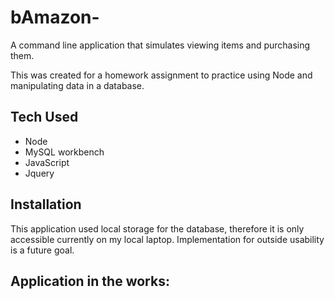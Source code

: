 # bAmazon-

A command line application that simulates viewing items and purchasing them.

This was created for a homework assignment to practice using Node and manipulating data in a database. 

## Tech Used

- Node
- MySQL workbench
- JavaScript
- Jquery


## Installation

This application used local storage for the database, therefore it is only accessible currently on my local laptop.  Implementation for outside usability is a future goal. 

## Application in the works:

